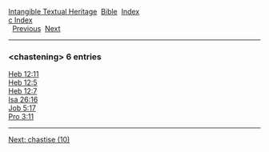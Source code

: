 [Intangible Textual Heritage](../../index)  [Bible](../index) 
[Index](index)   
[c Index](_c_)  
  [Previous](c02072)  [Next](c02074) 

------------------------------------------------------------------------

### &lt;chastening&gt; 6 entries

[Heb 12:11](../kjv/heb012.htm#011)  
[Heb 12:5](../kjv/heb012.htm#005)  
[Heb 12:7](../kjv/heb012.htm#007)  
[Isa 26:16](../kjv/isa026.htm#016)  
[Job 5:17](../kjv/job005.htm#017)  
[Pro 3:11](../kjv/pro003.htm#011)  

------------------------------------------------------------------------

[Next: chastise (10)](c02074)
